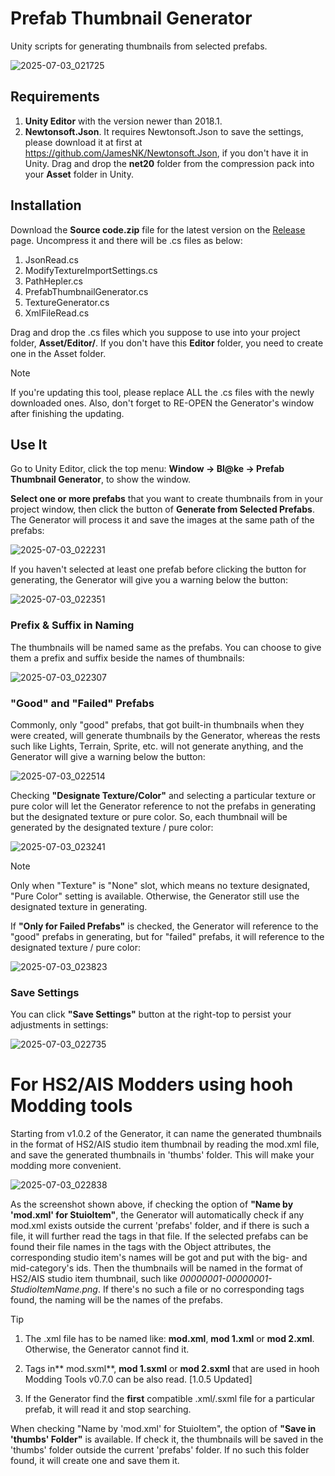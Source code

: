 # Prefab Thumbnail Generator
Unity scripts for generating thumbnails from selected prefabs.

![2025-07-03_021725](https://github.com/user-attachments/assets/cb7e650c-a447-47ec-bab8-a374f4975acf)

## Requirements
1. **Unity Editor** with the version newer than 2018.1.
2. **Newtonsoft.Json**. It requires Newtonsoft.Json to save the settings, please download it at first at https://github.com/JamesNK/Newtonsoft.Json, if you don't have it in Unity. Drag and drop the **net20** folder from the compression pack into your **Asset** folder in Unity. 

## Installation
Download the **Source code.zip** file for the latest version on the [Release](https://github.com/Blatke/Prefab-Thumbnail-Generator/releases) page. Uncompress it and there will be .cs files as below:
1. JsonRead.cs
2. ModifyTextureImportSettings.cs
3. PathHepler.cs
4. PrefabThumbnailGenerator.cs
5. TextureGenerator.cs
6. XmlFileRead.cs

Drag and drop the .cs files which you suppose to use into your project folder, **Asset/Editor/**. If you don't have this **Editor** folder, you need to create one in the Asset folder. 

> [!NOTE]
> 
> If you're updating this tool, please replace ALL the .cs files with the newly downloaded ones. Also, don't forget to RE-OPEN the Generator's window after finishing the updating.

## Use It
Go to Unity Editor, click the top menu: **Window -> Bl@ke -> Prefab Thumbnail Generator**, to show the window.

**Select one or more prefabs** that you want to create thumbnails from in your project window, then click the button of **Generate from Selected Prefabs**. The Generator will process it and save the images at the same path of the prefabs:

![2025-07-03_022231](https://github.com/user-attachments/assets/1ffec84e-e902-478a-8c28-6a56cba0c982)

If you haven't selected at least one prefab before clicking the button for generating, the Generator will give you a warning below the button:

![2025-07-03_022351](https://github.com/user-attachments/assets/247a10d9-507f-4f3c-8d59-0c480963f4e4)

### Prefix & Suffix in Naming

The thumbnails will be named same as the prefabs. You can choose to give them a prefix and suffix beside the names of thumbnails:

![2025-07-03_022307](https://github.com/user-attachments/assets/4333b5e5-c9b9-4aab-9224-af7c68d6ffb8)

### "Good" and "Failed" Prefabs

Commonly, only "good" prefabs, that got built-in thumbnails when they were created, will generate thumbnails by the Generator, whereas the rests such like Lights, Terrain, Sprite, etc. will not generate anything, and the Generator will give a warning below the button:

![2025-07-03_022514](https://github.com/user-attachments/assets/153a7cdc-cc08-4464-aa86-79e7ec193ce0)

Checking **"Designate Texture/Color"** and selecting a particular texture or pure color will let the Generator reference to not the prefabs in generating but the designated texture or pure color. So, each thumbnail will be generated by the designated texture / pure color:

![2025-07-03_023241](https://github.com/user-attachments/assets/7182f320-5cd3-4621-b5c0-5eb192e8e07f)

> [!NOTE]
>
> Only when "Texture" is "None" slot, which means no texture designated, "Pure Color" setting is available. Otherwise, the Generator still use the designated texture in generating.

If **"Only for Failed Prefabs"** is checked, the Generator will reference to the "good" prefabs in generating, but for "failed" prefabs, it will reference to the designated texture / pure color:

![2025-07-03_023823](https://github.com/user-attachments/assets/003de375-0d7e-4459-88da-7698be20006a)

### Save Settings
You can click **"Save Settings"** button at the right-top to persist your adjustments in settings:

![2025-07-03_022735](https://github.com/user-attachments/assets/8d57f20c-2672-4242-a971-c9c1c6f9311a)

# For HS2/AIS Modders using hooh Modding tools
Starting from v1.0.2 of the Generator, it can name the generated thumbnails in the format of HS2/AIS studio item thumbnail by reading the mod.xml file, and save the generated thumbnails in 'thumbs' folder. This will make your modding more convenient.

![2025-07-03_022838](https://github.com/user-attachments/assets/3984f61e-60b2-4f87-a8a7-bc4e81cf5921)

As the screenshot shown above, if checking the option of **"Name by 'mod.xml' for StuioItem"**, the Generator will automatically check if any mod.xml exists outside the current 'prefabs' folder, and if there is such a file, it will further read the tags in that file. If the selected prefabs can be found their file names in the tags with the Object attributes, the corresponding studio item's names will be got and put with the big- and mid-category's ids. Then the thumbnails will be named in the format of HS2/AIS studio item thumbnail, such like _00000001-00000001-StudioItemName.png_. If there's no such a file or no corresponding tags found, the naming will be the names of the prefabs.

> [!TIP]
>
> 1. The .xml file has to be named like: **mod.xml**, **mod 1.xml** or **mod 2.xml**. Otherwise, the Generator cannot find it.
> 
> 2. Tags in** mod.sxml**, **mod 1.sxml** or **mod 2.sxml** that are used in hooh Modding Tools v0.7.0 can be also read. [1.0.5 Updated]
>
> 3. If the Generator find the **first** compatible .xml/.sxml file for a particular prefab, it will read it and stop searching.

When checking "Name by 'mod.xml' for StuioItem", the option of **"Save in 'thumbs' Folder"** is available. If check it, the thumbnails will be saved in the 'thumbs' folder outside the current 'prefabs' folder. If no such this folder found, it will create one and save them it.
